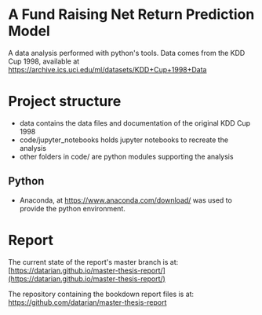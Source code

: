 # A Fund Raising Net Return Prediction Model

A data analysis performed with python's tools. Data comes from the KDD Cup 1998, available at https://archive.ics.uci.edu/ml/datasets/KDD+Cup+1998+Data

# Project structure

* data contains the data files and documentation of the original KDD Cup 1998
* code/jupyter_notebooks holds jupyter notebooks to recreate the analysis
* other folders in code/ are python modules supporting the analysis

## Python
* Anaconda, at https://www.anaconda.com/download/ was used to provide the python environment.

# Report

The current state of the report's master branch is at: [https://datarian.github.io/master-thesis-report/](https://datarian.github.io/master-thesis-report/)

The repository containing the bookdown report files is at: https://github.com/datarian/master-thesis-report
